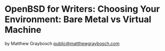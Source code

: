 # OpenBSD for Writers: Choosing Your Environment: Bare Metal vs Virtual Machine

by Matthew Graybosch <public@matthewgraybosch.com>
